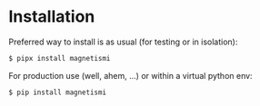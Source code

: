 # Installation

Preferred way to install is as usual (for testing or in isolation):

```bash
$ pipx install magnetismi
```

For production use (well, ahem, ...) or within a virtual python env:

```bash
$ pip install magnetismi
```

